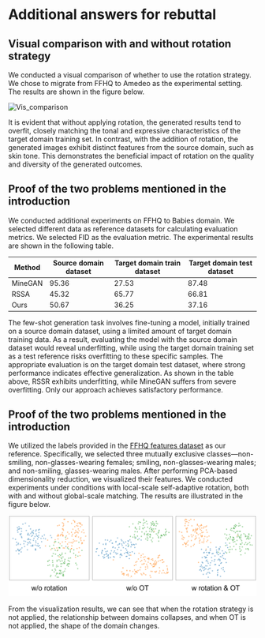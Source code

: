 # Additional answers for rebuttal


## Visual comparison with and without rotation strategy

We conducted a visual comparison of whether to use the rotation strategy. We chose to migrate from FFHQ to Amedeo as the experimental setting. The results are shown in the figure below.

![Vis_comparison](5.png)

It is evident that without applying rotation, the generated results tend to overfit, closely matching the tonal and expressive characteristics of the target domain training set. In contrast, with the addition of rotation, the generated images exhibit distinct features from the source domain, such as skin tone. This demonstrates the beneficial impact of rotation on the quality and diversity of the generated outcomes.


## Proof of the two problems mentioned in the introduction

We conducted additional experiments on FFHQ to Babies domain. We selected different data as reference datasets for calculating evaluation metrics. We selected FID as the evaluation metric. The experimental results are shown in the following table.

| Method  | Source domain dataset | Target domain train dataset | Target domain test dataset |
|---------|-----------------------|-----------------------------|----------------------------|
| MineGAN | 95.36                 | 27.53                       | 87.48                      |
| RSSA    | 45.32                 | 65.77                       | 66.81                      |
| Ours    | 50.67                 | 36.25                       | 37.16                      |

The few-shot generation task involves fine-tuning a model, initially trained on a source domain dataset, using a limited amount of target domain training data. As a result, evaluating the model with the source domain dataset would reveal underfitting, while using the target domain training set as a test reference risks overfitting to these specific samples. The appropriate evaluation is on the target domain test dataset, where strong performance indicates effective generalization. As shown in the table above, RSSR exhibits underfitting, while MineGAN suffers from severe overfitting. Only our approach achieves satisfactory performance.



## Proof of the two problems mentioned in the introduction


We utilized the labels provided in the [FFHQ features dataset](https://github.com/DCGM/ffhq-features-dataset) as our reference. Specifically, we selected three mutually exclusive classes—non-smiling, non-glasses-wearing females; smiling, non-glasses-wearing males; and non-smiling, glasses-wearing males. After performing PCA-based dimensionality reduction, we visualized their features. We conducted experiments under conditions with local-scale self-adaptive rotation, both with and without global-scale matching. The results are illustrated in the figure below.

![Tsne_comparison](3.png)

From the visualization results, we can see that when the rotation strategy is not applied, the relationship between domains collapses, and when OT is not applied, the shape of the domain changes.